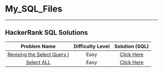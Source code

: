 # My_SQL_Files
---

## HackerRank SQL Solutions

 | Problem Name     |Difficulty Level|                     Solution (SQL)|
 | :-: |:-:| :-: | 
 | [Revising the Select Query I](https://www.hackerrank.com/challenges/revising-the-select-query/problem?isFullScreen=true) | Easy|[Click Here](https://github.com/abhinandanraj/My_SQL_Files/blob/main/HackerRank%20SQL%20Solutions/Revising%20the%20Select%20Query%20I.sql)|
 | [Select ALL](https://www.hackerrank.com/challenges/revising-the-select-query/problem?isFullScreen=true) | Easy|[Click Here](https://github.com/abhinandanraj/My_SQL_Files/blob/main/HackerRank%20SQL%20Solutions/Select%20ALL.sql)|
 
